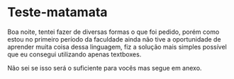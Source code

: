 # Teste-matamata

Boa noite, tentei fazer de diversas formas o que foi pedido, porém como estou no primeiro período da faculdade ainda não tive a oportunidade de aprender muita coisa dessa linguagem, fiz a solução mais simples possível que eu consegui utilizando apenas textboxes.

Não sei se isso será o suficiente para vocês mas segue em anexo.
